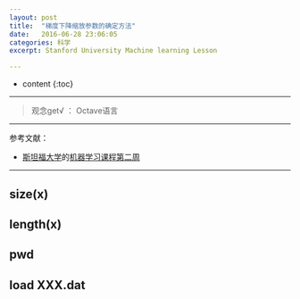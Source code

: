```yaml
---
layout: post
title:  "梯度下降缩放参数的确定方法"
date:   2016-06-28 23:06:05
categories: 科学
excerpt: Stanford University Machine learning Lesson

---
```


* content
{:toc}

---

> 观念get√ ： Octave语言


---

参考文献：

* [斯坦福大学](https://art.calarts.edu/)的[机器学习课程第二周](https://www.coursera.org/learn/machine-learning/home/week/2)

---


## size(x)

## length(x)

## pwd

## load XXX.dat
